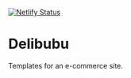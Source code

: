 [![Netlify Status](https://api.netlify.com/api/v1/badges/3a7379cb-fb5f-4b27-8bf1-b12fa1a8887a/deploy-status)](https://app.netlify.com/sites/sleepy-albattani-5f1cf7/deploys)

Delibubu
=========
Templates for an e-commerce site.
